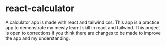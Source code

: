 # react-calculator
A calculator app is made with react and tailwind css. 
This app is a practice app to demonstrate my mewly learnt skill in react and tailwind. 
This project is open to corrections if you think there are changes to be made to improve the app and my understanding.
